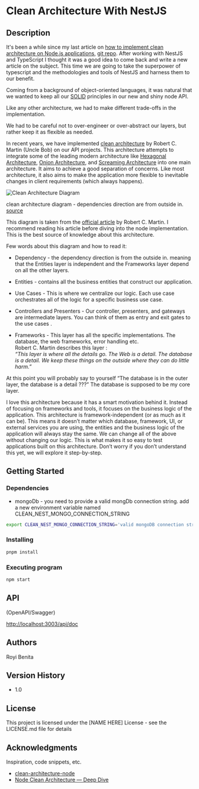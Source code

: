 # Clean Architecture With NestJS

## Description

It's been a while since my last article on [how to implement clean architecture on Node.js applications](https://betterprogramming.pub/node-clean-architecture-deep-dive-ab68e523554b), [git repo](https://github.com/royib/clean-architecture-node).
After working with NestJS and TypeScript I thought it was a good idea to come back and write a new article on the subject. This time we are going to take the superpower of typescript and the methodologies and tools of NestJS and harness them to our benefit.

Coming from a background of object-oriented languages, it was natural that we
wanted to keep all our [SOLID](https://en.wikipedia.org/wiki/SOLID) principles
in our new and shiny node API.

Like any other architecture, we had to make different trade-offs in the
implementation.

We had to be careful not to over-engineer or over-abstract our layers, but
rather keep it as flexible as needed.

In recent years, we have implemented [clean architecture](http://blog.cleancoder.com/uncle-bob/2012/08/13/the-clean-architecture.html) by Robert C. Martin (Uncle Bob) on our API projects. This architecture attempts to integrate some of the leading modern architecture like [Hexagonal Architecture](http://alistair.cockburn.us/Hexagonal+architecture), [Onion Architecture](http://jeffreypalermo.com/blog/the-onion-architecture-part-1/), and [Screaming Architecture](http://blog.cleancoders.com/2011-09-30-Screaming-Architecture) into one main architecture. It aims to achieve a good separation of concerns. Like most architecture, it also aims to make the application more flexible to inevitable changes in client requirements (which always happens).

![Clean Architecture Diagram](https://fullstackroyhome.files.wordpress.com/2019/03/cleanarchitecture.jpg)

clean architecture diagram - dependencies direction are from outside in.
[source](http://blog.cleancoder.com/uncle-bob/2012/08/13/the-clean-architecture.html)

This diagram is taken from the [official
article](https://blog.cleancoder.com/uncle-bob/2012/08/13/the-clean-architecture.html)
by Robert C. Martin. I recommend reading his article before diving into the node
implementation. This is the best source of knowledge about this architecture.

Few words about this diagram and how to read it:

- Dependency - the dependency direction is from the outside in. meaning that
    the Entities layer is independent and the Frameworks layer depend on all the
    other layers.

- Entities - contains all the business entities that construct our
    application.

- Use Cases - This is where we centralize our logic. Each use case
    orchestrates all of the logic for a specific business use case.

- Controllers and Presenters - Our controller, presenters, and gateways are
    intermediate layers. You can think of them as entry and exit gates to the
    use cases .

- Frameworks - This layer has all the specific implementations. The database,
    the web frameworks, error handling etc.  
    Robert C. Martin describes this layer :  
    *“This layer is where all the details go. The Web is a detail. The database
    is a detail. We keep these things on the outside where they can do little
    harm.”*

At this point you will probably say to yourself “The database is in the outer layer, the database is a detail ???” The database is supposed to be my core layer.

I love this architecture because it has a smart motivation behind it. Instead of
focusing on frameworks and tools, it focuses on the business logic of the
application. This architecture is framework-independent (or as much as it can
be). This means it doesn’t matter which database, framework, UI, or external services you are using, the entities and the business logic of the application
will always stay the same. We can change all of the above without changing our
logic. This is what makes it so easy to test applications built on this
architecture. Don’t worry if you don’t understand this yet, we will explore it
step-by-step.

## Getting Started

### Dependencies

- mongoDb - you need to provide a valid mongDb connection string.
add a new environment variable named CLEAN_NEST_MONGO_CONNECTION_STRING

```sh
export CLEAN_NEST_MONGO_CONNECTION_STRING='valid mongoDB connection string' 
```

### Installing

```sh
pnpm install
```

### Executing program

```sh
npm start
```

## API

(OpenAPI/Swagger)

<http://localhost:3003/api/doc>

## Authors

Royi Benita

## Version History

- 1.0

## License

This project is licensed under the [NAME HERE] License - see the LICENSE.md file for details

## Acknowledgments

Inspiration, code snippets, etc.

- [clean-architecture-node](https://github.com/royib/clean-architecture-node)
- [Node Clean Architecture — Deep Dive](https://betterprogramming.pub/node-clean-architecture-deep-dive-ab68e523554b)

